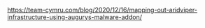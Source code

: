 https://team-cymru.com/blog/2020/12/16/mapping-out-aridviper-infrastructure-using-augurys-malware-addon/
